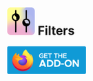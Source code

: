 # ![](https://raw.githubusercontent.com/chemtrails/filters/master/64.png) Filters

[![Firefox](https://raw.githubusercontent.com/chemtrails/control-youtube-shorts/master/ff.png)](https://addons.mozilla.org/en-US/firefox/addon/filters)
